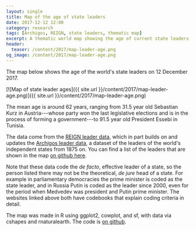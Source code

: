 ```yaml
---
layout: single
title: Map of the age of state leaders
date: 2017-12-12 12:00
category: research
tags: [Archigos, REIGN, state leaders, thematic map]
excerpt: A thematic world map showing the age of current state leaders, with data from Archigos and REIGN. 
header: 
  teaser: /content/2017/map-leader-age.png
og_image: /content/2017/map-leader-age.png
---
```


The map below shows the age of the world's state leaders on 12 December 2017. 

[![Map of state leader ages]({{ site.url }}/content/2017/map-leader-age.png)]({{ site.url }}/content/2017/map-leader-age.png)

The mean age is around 62 years, ranging from 31.5 year old Sebastian Kurz in Austria---whose party won the last legislative elections and is in the process of forming a government---to 91.5 year old President Essebi in Tunisia. 

The data come from the [REIGN leader data](http://oefresearch.org/datasets/reign), which in part builds on and updates the [Archigos leader data](http://privatewww.essex.ac.uk/~ksg/archigos.html), a dataset of the leaders of the world's independent states from 1875 on. You can find a list of the leaders that are shown in the map [on github here](https://github.com/andybega/mireg-blogs/blob/master/leader-age-map/leader-data.csv).

Note that these data code the *de facto*, effective leader of a state, so the person listed there may not be the theoretical, *de jure* head of a state. For example in parliamentary democracies the prime minister is coded as the state leader, and in Russia Putin is coded as the leader since 2000, even for the period when Medvedev was president and Putin prime minister. The websites linked above both have codebooks that explain coding criteria in detail. 

The map was made in R using ggplot2, cowplot, and sf, with data via cshapes and rnaturalearth. The code is [on github](https://github.com/andybega/mireg-blogs/tree/master/leader-age-map).